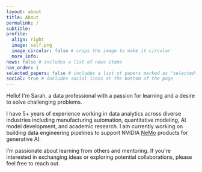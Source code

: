 ```yaml
---
layout: about
title: About
permalink: /
subtitle:
profile:
  align: right
  image: self.png
  image_circular: false # crops the image to make it circular
  more_info:
news: false # includes a list of news items
nav_order: 1
selected_papers: false # includes a list of papers marked as "selected={true}"
social: true # includes social icons at the bottom of the page
---
```


Hello! I'm Sarah, a data professional with a passion for learning and a desire to solve challenging problems.

I have 5+ years of experience working in data analytics across diverse industries including manufacturing automation, quantitative modeling, AI model development, and academic research. I am currently working on building data engineering pipelines to support NVIDIA [NeMo](https://www.nvidia.com/en-us/ai-data-science/products/nemo/) products for generative AI.

I’m passionate about learning from others and mentoring. If you're interested in exchanging ideas or exploring potential collaborations, please feel free to reach out.
